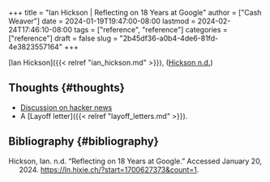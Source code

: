 +++
title = "Ian Hickson | Reflecting on 18 Years at Google"
author = ["Cash Weaver"]
date = 2024-01-19T19:47:00-08:00
lastmod = 2024-02-24T17:46:10-08:00
tags = ["reference", "reference"]
categories = ["reference"]
draft = false
slug = "2b45df36-a0b4-4de6-81fd-4e3823557164"
+++

[Ian Hickson]({{< relref "ian_hickson.md" >}}), (<a href="#citeproc_bib_item_1">Hickson n.d.</a>)


## Thoughts {#thoughts}

-   [Discussion on hacker news](https://news.ycombinator.com/item?id=38381573)
-   A [Layoff letter]({{< relref "layoff_letters.md" >}}).


## Bibliography {#bibliography}

<style>.csl-entry{text-indent: -1.5em; margin-left: 1.5em;}</style><div class="csl-bib-body">
  <div class="csl-entry"><a id="citeproc_bib_item_1"></a>Hickson, Ian. n.d. “Reflecting on 18 Years at Google.” Accessed January 20, 2024. <a href="https://ln.hixie.ch/?start=1700627373&count=1">https://ln.hixie.ch/?start=1700627373&#38;count=1</a>.</div>
</div>
